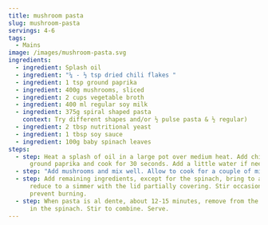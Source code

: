 ```yaml
---
title: mushroom pasta
slug: mushroom-pasta
servings: 4-6
tags:
  - Mains
image: /images/mushroom-pasta.svg
ingredients:
  - ingredient: Splash oil
  - ingredient: "¼ - ½ tsp dried chili flakes "
  - ingredient: 1 tsp ground paprika
  - ingredient: 400g mushrooms, sliced
  - ingredient: 2 cups vegetable broth
  - ingredient: 400 ml regular soy milk
  - ingredient: 375g spiral shaped pasta
    context: Try different shapes and/or ½ pulse pasta & ½ regular)
  - ingredient: 2 tbsp nutritional yeast
  - ingredient: 1 tbsp soy sauce
  - ingredient: 100g baby spinach leaves
steps:
  - step: Heat a splash of oil in a large pot over medium heat. Add chili flakes and
      ground paprika and cook for 30 seconds. Add a little water if needed.
  - step: "Add mushrooms and mix well. Allow to cook for a couple of minutes. "
  - step: Add remaining ingredients, except for the spinach, bring to a boil then
      reduce to a simmer with the lid partially covering. Stir occasionally to
      prevent burning.
  - step: When pasta is al dente, about 12-15 minutes, remove from the heat and add
      in the spinach. Stir to combine. Serve.
---
```

